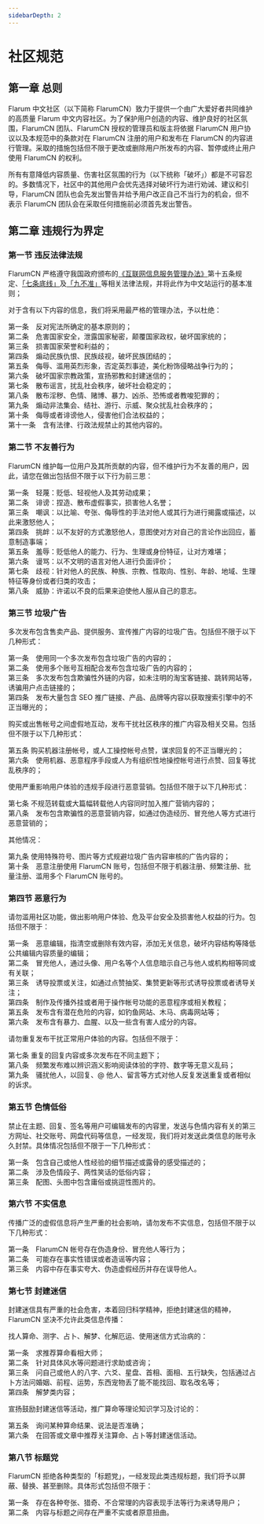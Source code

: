 ```yaml
---
sidebarDepth: 2
---
```


# 社区规范

## 第一章 总则

Flarum 中文社区（以下简称 FlarumCN）致力于提供一个由广大爱好者共同维护的高质量 Flarum 中文内容社区。为了保护用户创造的内容、维护良好的社区氛围，FlarumCN 团队、FlarumCN 授权的管理员和版主将依据 FlarumCN 用户协议以及本规范中的条款对在 FlarumCN 注册的用户和发布在 FlarumCN 的内容进行管理。采取的措施包括但不限于更改或删除用户所发布的内容、暂停或终止用户使用 FlarumCN 的权利。

所有有意降低内容质量、伤害社区氛围的行为（以下统称「破坏」）都是不可容忍的。多数情况下，社区中的其他用户会优先选择对破坏行为进行劝诫、建议和引导，FlarumCN 团队也会先发出警告并给予用户改正自己不当行为的机会，但不表示 FlarumCN 团队会在采取任何措施前必须首先发出警告。

## 第二章 违规行为界定

### 第一节 违反法律法规

FlarumCN 严格遵守我国政府颁布的[《互联网信息服务管理办法》](http://www.gov.cn/gongbao/content/2011/content_1860864.htm)第十五条规定、[「七条底线」](https://www.isc.org.cn/zxzx/xhdt/listinfo-27187.html)及[「九不准」](http://www.cac.gov.cn/2000-09/30/c_126193701.htm)等相关法律法规，并将此作为中文站运行的基本准则；

对于含有以下内容的信息，我们将采用最严格的管理办法，予以杜绝：
			
第一条　反对宪法所确定的基本原则的；</br>
第二条　危害国家安全，泄露国家秘密，颠覆国家政权，破坏国家统的；</br>
第三条　损害国家荣誉和利益的；</br>
第四条　煽动民族仇恨、民族歧视，破坏民族团结的；</br>
第五条　侮辱、滥用英烈形象，否定英烈事迹，美化粉饰侵略战争行为的；</br>
第六条　破坏国家宗教政策，宣扬邪教和封建迷信的；</br>
第七条　散布谣言，扰乱社会秩序，破坏社会稳定的；</br>
第八条　散布淫秽、色情、赌博、暴力、凶杀、恐怖或者教唆犯罪的；</br>
第九条　煽动非法集会、结社、游行、示威、聚众扰乱社会秩序的；</br>
第十条　侮辱或者诽谤他人，侵害他们合法权益的；</br>
第十一条　含有法律、行政法规禁止的其他内容的。

### 第二节 不友善行为

FlarumCN 维护每一位用户及其所贡献的内容，但不维护行为不友善的用户，因此，请您在做出包括但不限于以下行为前三思：

第一条　轻蔑：贬低、轻视他人及其劳动成果；</br>
第二条　诽谤：捏造、散布虚假事实，损害他人名誉；</br>
第三条　嘲讽：以比喻、夸张、侮辱性的手法对他人或其行为进行揭露或描述，以此来激怒他人；</br>
第四条　挑衅：以不友好的方式激怒他人，意图使对方对自己的言论作出回应，蓄意制造事端；</br>
第五条　羞辱：贬低他人的能力、行为、生理或身份特征，让对方难堪；</br>
第六条　谩骂：以不文明的语言对他人进行负面评价；</br>
第七条　歧视：针对他人的民族、种族、宗教、性取向、性别、年龄、地域、生理特征等身份或者归类的攻击；</br>
第八条　威胁：许诺以不良的后果来迫使他人服从自己的意志。

### 第三节 垃圾广告

多次发布包含售卖产品、提供服务、宣传推广内容的垃圾广告。包括但不限于以下几种形式：

第一条　使用同一个多次发布包含垃圾广告的内容的；</br>
第二条　使用多个账号互相配合发布包含垃圾广告的内容的；</br>
第三条　多次发布包含欺骗性外链的内容，如未注明的淘宝客链接、跳转网站等，诱骗用户点击链接的；</br>
第四条　发布大量包含 SEO 推广链接、产品、品牌等内容以获取搜索引擎中的不正当曝光的；

购买或出售帐号之间虚假地互动，发布干扰社区秩序的推广内容及相关交易。包括但不限于以下几种形式：

第五条 购买机器注册帐号，或人工操控帐号点赞，谋求回复的不正当曝光的；</br>
第六条　使用机器、恶意程序手段或人为有组织性地操控帐号进行点赞、回复等扰乱秩序的；

使用严重影响用户体验的违规手段进行恶意营销。包括但不限于以下几种形式：

第七条 不规范转载或大篇幅转载他人内容同时加入推广营销内容的；</br>
第八条　发布包含欺骗性的恶意营销内容，如通过伪造经历、冒充他人等方式进行恶意营销的；

其他情况：

第九条 使用特殊符号、图片等方式规避垃圾广告内容审核的广告内容的；</br>
第十条　恶意注册使用 FlarumCN 账号，包括但不限于机器注册、频繁注册、批量注册、滥用多个 FlarumCN 账号的。

### 第四节 恶意行为

请勿滥用社区功能，做出影响用户体验、危及平台安全及损害他人权益的行为。包括但不限于：

第一条　恶意编辑，指清空或删除有效内容，添加无关信息，破坏内容结构等降低公共编辑内容质量的编辑；</br>
第二条　冒充他人，通过头像、用户名等个人信息暗示自己与他人或机构相等同或有关联；</br>
第三条　诱导投票或关注，如通过点赞抽奖、集赞更新等形式诱导投票或者诱导关注；</br>
第四条　制作及传播外挂或者用于操作帐号功能的恶意程序或相关教程；</br>
第五条　发布含有潜在危险的内容，如钓鱼网站、木马、病毒网站等；</br>
第六条　发布含有暴力、血腥、以及一些含有害人成分的内容。

请勿重复发布干扰正常用户体验的内容。包括但不限于：

第七条 重复的回复内容或多次发布在不同主题下；</br>
第八条　频繁发布难以辨识涵义影响阅读体验的字符、数字等无意义乱码；</br>
第九条　骚扰他人，以回复、@ 他人、留言等方式对他人反复发送重复或者相似的诉求。

### 第五节 色情低俗

禁止在主题、回复、签名等用户可编辑发布的内容里，发送与色情内容有关的第三方网址、社交账号、网盘代码等信息，一经发现，我们将对发送此类信息的账号永久封禁。具体情况包括但不限于一下几种形式：

第一条　包含自己或他人性经验的细节描述或露骨的感受描述的；</br>
第二条　涉及色情段子、两性笑话的低俗内容；</br>
第三条　配图、头图中包含庸俗或挑逗性图片的。

### 第六节 不实信息

传播广泛的虚假信息将产生严重的社会影响，请勿发布不实信息，包括但不限于以下几种形式：

第一条　FlarumCN 帐号存在伪造身份、冒充他人等行为；</br>
第二条　可能存在事实性错误或者造谣等内容；</br>
第三条　内容中存在事实夸大、伪造虚假经历并存在误导他人。

### 第七节 封建迷信

封建迷信具有严重的社会危害，本着回归科学精神，拒绝封建迷信的精神，FlarumCN 坚决不允许此类信息传播：

找人算命、测字、占卜、解梦、化解厄运、使用迷信方式治病的：

第一条　求推荐算命看相大师；</br>
第二条　针对具体风水等问题进行求助或咨询；</br>
第三条　问自己或他人的八字、六爻、星盘、首相、面相、五行缺失，包括通过占卜方法问婚姻、前程、运势，东西宠物丢了能不能找回、取名改名等；</br>
第四条　解梦类内容；

宣扬鼓励封建迷信等活动，推广算命等理论知识学习及讨论的：

第五条　询问某种算命结果、说法是否准确；</br>
第六条　在回答或文章中推荐关注算命、占卜等封建迷信活动。

### 第八节 标题党

FlarumCN 拒绝各种类型的「标题党」，一经发现此类违规标题，我们将予以屏蔽、替换、甚至删除。具体形式包括但不限于：

第一条　存在各种夸张、猎奇、不合常理的内容表现手法等行为来诱导用户；</br>
第二条　内容与标题之间存在严重不实或者原意扭曲。